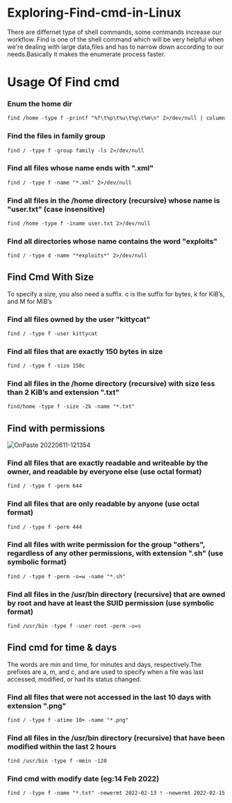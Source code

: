 # Exploring-Find-cmd-in-Linux

There are differnet type of shell commands, some commands increase our workflow. Find is one of the shell command which will be very helpful when we're dealing with large data,files and has to narrow down according to our needs.Basically it makes the enumerate process faster.


# Usage Of Find cmd

### Enum the home dir
```markdown
find /home -type f -printf "%f\t%p\t%u\t%g\t%m\n" 2>/dev/null | column -t
```

### Find the files in family group
```markdown
find / -type f -group family -ls 2>/dev/null
```

### Find all files whose name ends with ".xml"
```markdown
find / -type f -name "*.xml" 2>/dev/null
```

### Find all files in the /home directory (recursive) whose name is "user.txt" (case insensitive)
```markdown
find /home -type f -iname user.txt 2>/dev/null
```

### Find all directories whose name contains the word "exploits"
```markdown
find / -type d -name "*exploits*" 2>/dev/null
```


## Find Cmd With Size
To specify a size, you also need a suffix. c is the suffix for bytes, k for KiB’s, and M for MiB’s

### Find all files owned by the user "kittycat"
```markdown
find / -type f -user kittycat
```

### Find all files that are exactly 150 bytes in size
```markdown
find / -type f -size 150c
```

### Find all files in the /home directory (recursive) with size less than 2 KiB’s and extension ".txt"
```markdown
find/home -type f -size -2k -name "*.txt"
```


## Find with permissions

![OnPaste 20220611-121354](https://user-images.githubusercontent.com/106917304/173176809-0421efac-8662-47d1-bef4-db573398a60e.png)


### Find all files that are exactly readable and writeable by the owner, and readable by everyone else (use octal format)
```markdown
find / -type f -perm 644
```

### Find all files that are only readable by anyone (use octal format)
```markdown
find / -type f -perm 444
```

### Find all files with write permission for the group "others", regardless of any other permissions, with extension ".sh" (use symbolic format)
```markdown
find / -type f -perm -o=w -name "*.sh"
```

### Find all files in the /usr/bin directory (recursive) that are owned by root and have at least the SUID permission (use symbolic format)
```markdown
find /usr/bin -type f -user root -perm -u=s
```



## Find cmd for time & days
The words are min and time, for minutes and days, respectively.The prefixes are a, m, and c, and are used to specify when a file was last accessed, modified, or had its status changed.  

### Find all files that were not accessed in the last 10 days with extension ".png"
```markdown
find / -type f -atime 10+ -name "*.png"
```

### Find all files in the /usr/bin directory (recursive) that have been modified within the last 2 hours
```markdown
find /usr/bin -type f -mmin -120    
```

### Find cmd with modify date (eg:14 Feb 2022)
```markdown
find / -type f -name "*.txt" -newermt 2022-02-13 ! -newermt 2022-02-15 2>/dev/null
```

